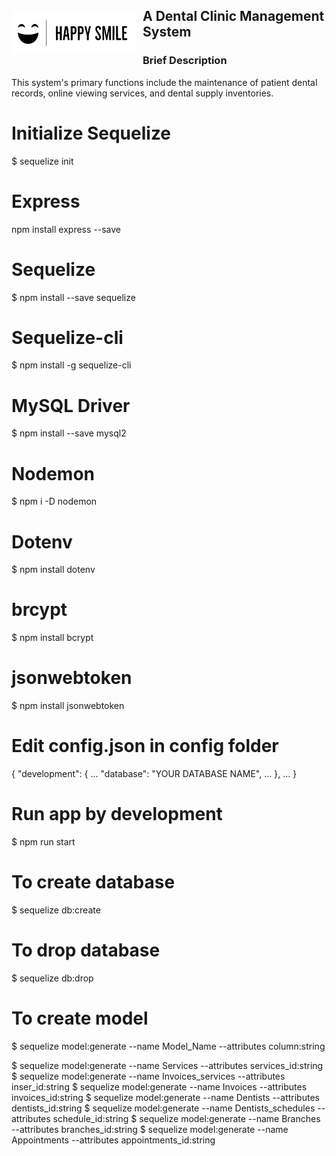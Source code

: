 ### <img align="left" alt="Visual Studio Code" width="200px" src="https://github.com/eurus-eastwind/hs-web/blob/b7b013fd4a8723c944fc098d2d0029262a7774be/assets/images/HSBW.PNG" style="padding-right:10px; padding-top: 10px;" /> 
## A Dental Clinic Management System	

### Brief Description
This system's primary functions include the maintenance of patient dental records, online viewing services, and dental supply inventories.

# Initialize Sequelize
 $ sequelize init

# Express
npm install express --save

# Sequelize
 $ npm install --save sequelize

# Sequelize-cli
 $ npm install -g sequelize-cli

# MySQL Driver
 $ npm install --save mysql2

# Nodemon
 $ npm i -D nodemon

# Dotenv
 $ npm install dotenv

# brcypt
 $ npm install bcrypt

# jsonwebtoken
 $ npm install jsonwebtoken


# Edit config.json in config folder
{
  "development": {
    ...
    "database": "YOUR DATABASE NAME",
    ...
  },
  ...
}

# Run app by development
$ npm run start

# To create database
$ sequelize db:create

# To drop database
$ sequelize db:drop

# To create model
$ sequelize model:generate --name Model_Name --attributes column:string

$ sequelize model:generate --name Services --attributes services_id:string
$ sequelize model:generate --name Invoices_services --attributes inser_id:string
$ sequelize model:generate --name Invoices --attributes invoices_id:string
$ sequelize model:generate --name Dentists --attributes dentists_id:string
$ sequelize model:generate --name Dentists_schedules --attributes schedule_id:string
$ sequelize model:generate --name Branches --attributes branches_id:string
$ sequelize model:generate --name Appointments --attributes appointments_id:string
